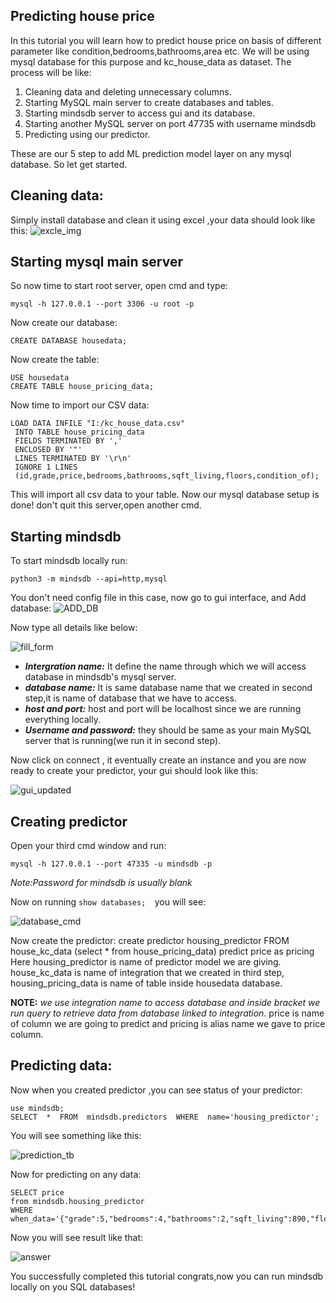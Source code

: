 ## Predicting house price
In this tutorial you will learn how to predict house price on basis of different parameter like condition,bedrooms,bathrooms,area etc. We will be using mysql database for this purpose and kc_house_data as dataset.
The process will be like:

 1. Cleaning data and deleting unnecessary columns.
 2. Starting MySQL main server to create databases and tables.
 3. Starting mindsdb server to access gui and its database.
 5. Starting another MySQL server on port 47735 with username mindsdb
 7. Predicting using our predictor.

These are our 5 step to add ML prediction model layer on any mysql database. 
So let get started.

## Cleaning data:
Simply install database and clean it using excel ,your data should look like this:
![excle_img](https://user-images.githubusercontent.com/59201258/141510855-b8e2325a-361c-44c4-9fd8-8adfb6729602.PNG)


## Starting mysql main server
So now time to start root server, open cmd and type:

    mysql -h 127.0.0.1 --port 3306 -u root -p
   
   Now create our database:
   

    CREATE DATABASE housedata;
Now create the table:

    USE housedata
    CREATE TABLE house_pricing_data;
Now time to import our CSV data:

    LOAD DATA INFILE "I:/kc_house_data.csv"
     INTO TABLE house_pricing_data
     FIELDS TERMINATED BY ','
     ENCLOSED BY '"'
     LINES TERMINATED BY '\r\n'
     IGNORE 1 LINES
     (id,grade,price,bedrooms,bathrooms,sqft_living,floors,condition_of);

This will import all csv data to your table. Now our mysql database setup is done!
don't quit this server,open another cmd.

## Starting mindsdb 
To start mindsdb locally run:

    python3 -m mindsdb --api=http,mysql

You don't need config file in this case, now go to gui interface, and Add database:
![ADD_DB](https://user-images.githubusercontent.com/59201258/141510954-1ad712de-563a-477b-904c-c0c7a60e57e9.PNG)

Now type all details like below:

![fill_form](https://user-images.githubusercontent.com/59201258/141511055-0c7cedc7-d610-47a1-915c-2729e166bf91.PNG)


 - ***Intergration name:*** It define the name through which we will access database in mindsdb's mysql server.
 - ***database name:*** It is same database name that we created in second step,it is name of database that we have to access.
 - ***host and port:*** host and port will be localhost since we are running everything locally.
 - ***Username and password:*** they should be same as your main MySQL server that is running(we run it in second step).

Now click on connect , it eventually create an instance and you are now ready to create your predictor, your gui should look like this:

![gui_updated](https://user-images.githubusercontent.com/59201258/141511216-a316b3f2-ea11-4088-9706-892f7a405400.PNG)

## Creating predictor

Open your third cmd window and run:

    mysql -h 127.0.0.1 --port 47335 -u mindsdb -p 

*Note:Password for mindsdb is usually blank*

Now on running `show databases;  `you will see:

![database_cmd](https://user-images.githubusercontent.com/59201258/139728508-dff29fa4-ead8-463c-af2b-49172f7339ae.PNG)

Now create the predictor:
    create predictor housing_predictor
         FROM house_kc_data
         (select * from house_pricing_data) predict price as pricing
Here housing_predictor is name of predictor model we are giving. house_kc_data is name of integration that we created in third step, housing_pricing_data is name of table inside housedata database.

**NOTE:** *we use integration name to access database and inside bracket we run query to retrieve data from database linked to integration.*
price is name of column we are going to predict and pricing is alias name we gave to price column.

## Predicting data:
Now when you created predictor ,you can see status of your predictor:

    use mindsdb;
    SELECT  *  FROM  mindsdb.predictors  WHERE  name='housing_predictor';

You will see something like this:

![prediction_tb](https://user-images.githubusercontent.com/59201258/141511308-19d16dee-40ed-495a-94b6-becf26ae36ee.PNG)

Now for predicting on any data:
 

    SELECT price
    from mindsdb.housing_predictor
    WHERE when_data='{"grade":5,"bedrooms":4,"bathrooms":2,"sqft_living":890,"floors":1,"condition_of":3}';

Now you will see result like that:

![answer](https://user-images.githubusercontent.com/59201258/141511536-f18ad990-84c3-4c1b-97b6-2001bc5f0ddc.PNG)


You successfully completed this tutorial congrats,now you can run mindsdb locally on you SQL databases!
